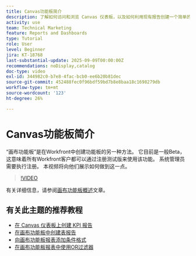 ```yaml
---
title: Canvas功能板简介
description: 了解如何访问和浏览 Canvas 仪表板，以及如何利用现有报告创建一个简单的仪表板。
activity: use
team: Technical Marketing
feature: Reports and Dashboards
type: Tutorial
role: User
level: Beginner
jira: KT-18768
last-substantial-update: 2025-09-09T00:00:00Z
recommendations: noDisplay,catalog
doc-type: video
exl-id: 344982c0-b7e8-4fac-bcb0-ee6b20b81dec
source-git-commit: 452488fec0f96bdf59bd7b8e8baa18c1698279db
workflow-type: tm+mt
source-wordcount: '123'
ht-degree: 26%

---
```


# Canvas功能板简介

“画布功能板”是在Workfront中创建功能板的另一种方法。 它目前是一般Beta，这意味着所有Workfront客户都可以通过注册测试版来使用该功能。 系统管理员需要执行注册。 本视频将向他们展示如何做到这一点。

>[!VIDEO](https://video.tv.adobe.com/v/3474030/?quality=12&learn=on&enablevpops&captions=chi_hans)

有关详细信息，请参阅[画布功能板概述](https://experienceleague.adobe.com/zh-hans/docs/workfront/using/reporting/canvas-dashboards/canvas-dashboards-overview)文章。

## 有关此主题的推荐教程

* [在 Canvas 仪表板上创建 KPI 报告](/help/reporting/canvas-dashboards/create-a-kpi-report-on-a-canvas-dashboard.md)
* [在画布功能板中创建表报告](/help/reporting/canvas-dashboards/create-a-table-report-on-a-canvas-dashboard.md)
* [向画布功能板报表添加条件格式](/help/reporting/canvas-dashboards/add-conditional-formatting-to-a-canvas-dashboard-report.md)
* [在画布功能板报表中使用OR过滤器](/help/reporting/canvas-dashboards/use-an-or-filter-in-a-canvas-dashboard-report.md)